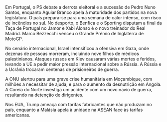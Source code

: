 Em Portugal, o PS debate a derrota eleitoral e a sucessão de Pedro Nuno Santos, enquanto Aguiar Branco apela à maturidade dos partidos na nova legislatura. O país prepara-se para uma semana de calor intenso, com risco de incêndios no sul. No desporto, o Benfica e o Sporting disputam a final da Taça de Portugal no Jamor e Xabi Alonso é o novo treinador do Real Madrid. Marco Bezzecchi venceu o Grande Prémio de Inglaterra de MotoGP.

No cenário internacional, Israel intensificou a ofensiva em Gaza, onde dezenas de pessoas morreram, incluindo nove filhos de médicos palestinianos. Ataques russos em Kiev causaram várias mortes e feridos, levando a UE a pedir maior pressão internacional sobre a Rússia. A Rússia e a Ucrânia trocaram centenas de prisioneiros de guerra.

A ONU alertou para uma grave crise humanitária em Moçambique, com milhões a necessitar de ajuda, e para o aumento da desnutrição em Angola. A Coreia do Norte investiga um acidente com um novo navio de guerra, resultando na detenção de dirigentes.

Nos EUA, Trump ameaça com tarifas fabricantes que não produzam no país, enquanto a Malásia apela à unidade na ASEAN face às tarifas americanas.
